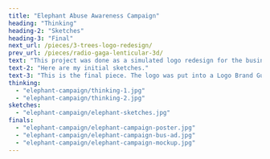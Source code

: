 ```yaml
---
title: "Elephant Abuse Awareness Campaign"
heading: "Thinking"
heading-2: "Sketches"
heading-3: "Final"
next_url: /pieces/3-trees-logo-redesign/
prev_url: /pieces/radio-gaga-lenticular-3d/
text: "This project was done as a simulated logo redesign for the business called 3 Trees. The original logo, included below, was hand drawn and inconsistent on both the store front and the website."
text-2: "Here are my initial sketches."
text-3: "This is the final piece. The logo was put into a Logo Brand Guidelines booklet to be handed back to the client, outlining all of the branding information and ways that the logo should and should not be used."
thinking:
  - "elephant-campaign/thinking-1.jpg"
  - "elephant-campaign/thinking-2.jpg"
sketches:
  - "elephant-campaign/elephant-sketches.jpg"
finals:
  - "elephant-campaign/elephant-campaign-poster.jpg"
  - "elephant-campaign/elephant-campaign-bus-ad.jpg"
  - "elephant-campaign/elephant-campaign-mockup.jpg"
---
```

